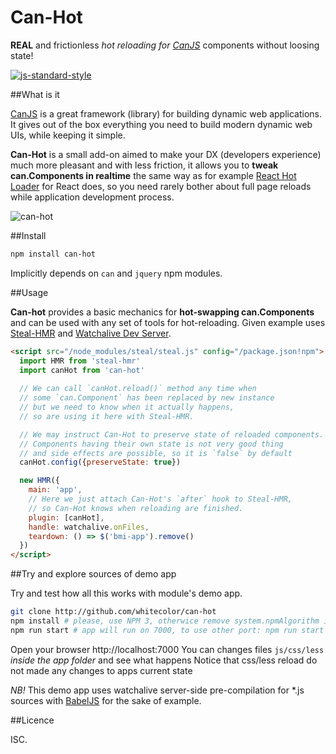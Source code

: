 # Can-Hot

**REAL** and frictionless *hot reloading for [CanJS](https://github.com/canjs/canjs)* components without loosing state!

[![js-standard-style](https://img.shields.io/badge/code%20style-standard-brightgreen.svg)](http://standardjs.com/)

##What is it

[CanJS](https://github.com/canjs/canjs) is a great framework (library) for building dynamic web applications. 
It gives out of the box everything you need to build modern dynamic web UIs, while keeping it simple.

**Can-Hot** is a small add-on aimed to make your DX (developers experience) much more pleasant and with less friction,
it allows you to **tweak can.Components in realtime** the same way as for example [React Hot Loader](http://gaearon.github.io/react-hot-loader/)
for React does, so you need rarely bother about full page reloads while application development process.

![can-hot](https://cloud.githubusercontent.com/assets/736697/12709893/5b1727e8-c8d2-11e5-8f69-faf73ede4559.gif)

##Install

```bash
npm install can-hot
```
Implicitly depends on `can` and `jquery` npm modules.

##Usage

**Can-hot** provides a basic mechanics for **hot-swapping can.Components** and can be used with any set of tools 
for hot-reloading. Given example uses [Steal-HMR](https://github.com/whitecolor/steal-hmr) 
and [Watchalive Dev Server](https://github.com/whitecolor/watchalive). 

```html
<script src="/node_modules/steal/steal.js" config="/package.json!npm">    
  import HMR from 'steal-hmr'
  import canHot from 'can-hot'
   
  // We can call `canHot.reload()` method any time when 
  // some `can.Component` has been replaced by new instance
  // but we need to know when it actually happens, 
  // so are using it here with Steal-HMR.    

  // We may instruct Can-Hot to preserve state of reloaded components.
  // Components having their own state is not very good thing
  // and side effects are possible, so it is `false` by default
  canHot.config({preserveState: true})

  new HMR({                    
    main: 'app',                
    // Here we just attach Can-Hot's `after` hook to Steal-HMR,
    // so Can-Hot knows when reloading are finished.
    plugin: [canHot],       
    handle: watchalive.onFiles,   
    teardown: () => $('bmi-app').remove()
  })
</script> 
```

##Try and explore sources of demo app

Try and test how all this works with module's demo app.
```bash
git clone http://github.com/whitecolor/can-hot
npm install # please, use NPM 3, otherwice remove system.npmAlgorithm in package.json
npm run start # app will run on 7000, to use other port: npm run start -- --port your_port
```
Open your browser http://localhost:7000
You can changes files `js/css/less` *inside the app folder* and see what happens
Notice that css/less reload do not made any changes to apps current state

*NB!* This demo app uses watchalive server-side pre-compilation for *.js sources with 
[BabelJS](https://babeljs.io) for the sake of example.

##Licence

ISC.

